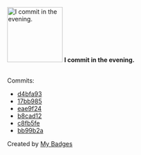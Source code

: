<img src="https://my-badges.github.io/my-badges/evening-commits.png" alt="I commit in the evening." title="I commit in the evening." width="128">
<strong>I commit in the evening.</strong>
<br><br>

Commits:

- <a href="https://github.com/validator-labs/validator-plugin-kubescape/commit/d4bfa93c7213ac1503d4c64664d1127f1a339dbd">d4bfa93</a>
- <a href="https://github.com/validator-labs/validator-plugin-kubescape/commit/17bb98524ac357dd64464a8bca38d6ae10a07a97">17bb985</a>
- <a href="https://github.com/validator-labs/validator-plugin-kubescape/commit/eae9f24de26a034323012cd39cd88b7462673fc9">eae9f24</a>
- <a href="https://github.com/validator-labs/validator-plugin-kubescape/commit/b8cad123b9164260c55b6015cb1c7518a2b56719">b8cad12</a>
- <a href="https://github.com/validator-labs/validator-plugin-kubescape/commit/c8fb5fe61be371c218e5d83c0e00d684cdb066e3">c8fb5fe</a>
- <a href="https://github.com/validator-labs/validator-plugin-kubescape/commit/bb99b2a309270370fb30654fae30536e96248e88">bb99b2a</a>


Created by <a href="https://github.com/my-badges/my-badges">My Badges</a>